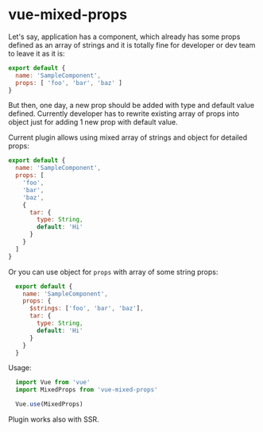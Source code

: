 # vue-mixed-props

Let's say, application has a component, which already has some props defined as an array of strings and it is totally fine for developer or dev team to leave it as it is:

```javascript
export default {
  name: 'SampleComponent',
  props: [ 'foo', 'bar', 'baz' ]
}
```

But then, one day, a new prop should be added with type and default value defined. Currently developer has to rewrite existing array of props into object just for adding 1 new prop with default value.

Current plugin allows using mixed array of strings and object for detailed props:

```javascript
export default {
  name: 'SampleComponent',
  props: [
    'foo',
    'bar',
    'baz',
    {
      tar: {
        type: String,
        default: 'Hi'
      }
    }
  ]
}
```
Or you can use object for `props` with array of some string props:
```javascript
  export default {
    name: 'SampleComponent',
    props: {
      $strings: ['foo', 'bar', 'baz'],
      tar: {
        type: String,
        default: 'Hi'
      }
    }
  }
``` 


Usage:
```javascript
  import Vue from 'vue'
  import MixedProps from 'vue-mixed-props'

  Vue.use(MixedProps)
```

Plugin works also with SSR.
